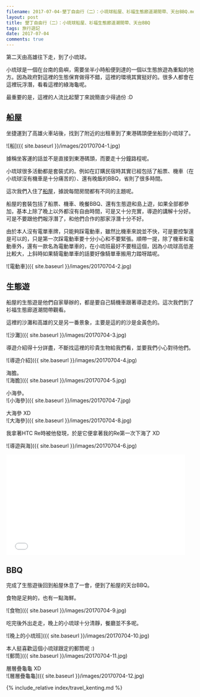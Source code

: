 ```yaml
---
filename: 2017-07-04-墾丁自由行（二）：小琉球船屋、衫福生態廊道潮間帶、天台BBQ.md
layout: post
title: 墾丁自由行（二）：小琉球船屋、衫福生態廊道潮間帶、天台BBQ
tags: 旅行遊記
date: 2017-07-04
comments: true
---
```


第二天由高雄往下走，到了小琉球。

小琉球是一個在台南的島嶼，需要坐半小時船便到達的一個以生態旅遊為重點的地方。因為政府對這裡的生態保育做得不錯，這裡的環境其實挺好的。很多人都會在這裡玩浮潛，看看這裡的綠海龜呢。

最重要的是，這裡的人流比起墾丁來說簡直少得過份 :D

## 船屋

坐捷運到了高雄火車站後，找到了附近的出租車到了東港碼頭便坐船到小琉球了。

![船]({{ site.baseurl }}/images/20170704-1.jpg)

據稱坐客運的話並不是直接到東港碼頭，而要走十分鐘路程呢。

小琉球很多活動都是套裝式的。例如在訂購民宿時其實已經包括了船票、機車（在小琉球沒有機車是十分痛苦的）、還有晚飯的BBQ，省則了很多時間。

這次我們入住了[船屋](http://ship.jianjhu.com.tw)，據說每間房間都有不同的主題呢。

船屋的套裝包括了船票、機車、晚餐BBQ、還有生態遊和島上遊，如果全部都參加，基本上除了晚上以外都沒有自由時間，可是又十分充實，導遊的講解十分好。可是不要跟他們報浮潛了，和他們合作的那家浮潛十分不好。

由於本人沒有電單車牌，只能夠踩電動車，雖然比機車來說並不快，可是要控掣還是可以的，只是第一次踩電動車要十分小心和不要緊張。順帶一提，除了機車和電動車外，還有一款名為電動單車的，在小琉班最好不要租這個，因為小琉球高低差比較大，上斜時如果騎電動單車的話要好像騎單車搬用力踏呀踏呢。

![電動車]({{ site.baseurl }}/images/20170704-2.jpg)

## 生態遊

船屋的生態遊是他們自家舉辦的，都是要自己騎機車跟著導遊走的。這次我們到了衫福生態廊道潮間帶觀看。

這裡的沙灘和高雄的又是另一番景象，主要是這的的沙是金黃色的。

![沙灘]({{ site.baseurl }}/images/20170704-3.jpg)

導遊介紹得十分詳盡，不斷找這裡的珍貴生物給我們看，並要我們小心對待他們。

![導遊介紹]({{ site.baseurl }}/images/20170704-4.jpg)

海膽。  
![海膽]({{ site.baseurl }}/images/20170704-5.jpg)

小海參。  
![小海參]({{ site.baseurl }}/images/20170704-7.jpg)

大海參 XD  
![大海參]({{ site.baseurl }}/images/20170704-8.jpg)

我拿著HTC Re時被他發現，於是它便拿著我的Re第一次下海了 XD

![導遊與海]({{ site.baseurl }}/images/20170704-6.jpg)

<iframe width="480" height="270" src="{{ side.baseurl }}/images/20170704-1.MOV" frameborder="0"> </iframe>

## BBQ

完成了生態遊後回到船屋休息了一會，便到了船屋的天台BBQ。

食物是足夠的，也有一點海鮮。

![食物]({{ site.baseurl }}/images/20170704-9.jpg)

吃完後外出走走，晚上的小琉球十分清靜，餐廳並不多呢。

![晚上的小琉班]({{ site.baseurl }}/images/20170704-10.jpg)

本人挺喜歡這個小琉球跟定的郵筒呢 :)  
![郵筒]({{ site.baseurl }}/images/20170704-11.jpg)

層層疊龜龜 XD  
![層層疊龜龜]({{ site.baseurl }}/images/20170704-12.jpg)

{% include_relative index/travel_kenting.md %}
